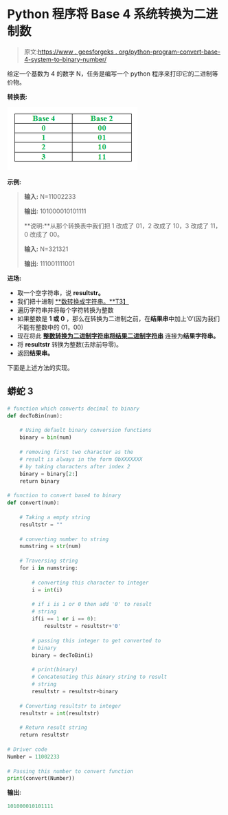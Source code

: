 # Python 程序将 Base 4 系统转换为二进制数

> 原文:[https://www . geesforgeks . org/python-program-convert-base-4-system-to-binary-number/](https://www.geeksforgeeks.org/python-program-to-convert-base-4-system-to-binary-number/)

给定一个基数为 4 的数字 N，任务是编写一个 python 程序来打印它的二进制等价物。

**转换表:**

![](img/259b122f34e36db81e72a6271a5fd058.png)

**示例:**

> **输入:** N=11002233
> 
> **输出:** 101000010101111
> 
> **说明:**从那个转换表中我们把 1 改成了 01，2 改成了 10，3 改成了 11，0 改成了 00。
> 
> **输入:** N=321321
> 
> **输出:** 111001111001

**进场:**

*   取一个空字符串，说 **resultstr。**
*   我们把十进制 [**数转换成字符串。**T3】](https://www.geeksforgeeks.org/convert-integer-to-string-in-python/)
*   遍历字符串并将每个字符转换为整数
*   如果整数是 **1 或 0** ，那么在转换为二进制之前，在**结果串**中加上‘0’(因为我们不能有整数中的 01，00)
*   现在将此 [**整数转换为二进制字符串**](https://www.geeksforgeeks.org/program-decimal-binary-conversion/)[**将结果二进制字符串**](https://www.geeksforgeeks.org/python-string-concatenation/) 连接为**结果字符串。**
*   将 **resultstr** 转换为整数(去除前导零)。
*   返回**结果串。**

下面是上述方法的实现。

## 蟒蛇 3

```py
# function which converts decimal to binary
def decToBin(num):

    # Using default binary conversion functions
    binary = bin(num)

    # removing first two character as the
    # result is always in the form 0bXXXXXXX
    # by taking characters after index 2
    binary = binary[2:]
    return binary

# function to convert base4 to binary
def convert(num):

    # Taking a empty string
    resultstr = ""

    # converting number to string
    numstring = str(num)

    # Traversing string
    for i in numstring:

        # converting this character to integer
        i = int(i)

        # if i is 1 or 0 then add '0' to result
        # string
        if(i == 1 or i == 0):
            resultstr = resultstr+'0'

        # passing this integer to get converted to
        # binary
        binary = decToBin(i)

        # print(binary)
        # Concatenating this binary string to result
        # string
        resultstr = resultstr+binary

    # Converting resultstr to integer
    resultstr = int(resultstr)

    # Return result string
    return resultstr

# Driver code
Number = 11002233

# Passing this number to convert function
print(convert(Number))
```

**输出:**

```py
101000010101111
```